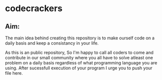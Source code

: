 # codecrackers

## Aim:
<p>The main idea behind creating this repository is to make ourself code on a daily basis and keep a consistancy in your life.</p>
<p>As this is an public repository, So I'm happy to call all coders to come and contribute in our small community where you all have to solve atleast one problem on a daily basis regardless of what programming language you are using. After sucessfull execution of your program I urge you to push your file here.</p>
